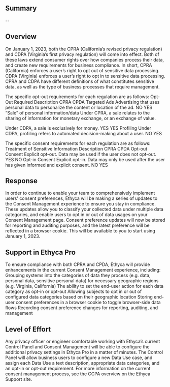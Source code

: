 ## Summary
--

## Overview
On January 1, 2023, both the CPRA (California’s revised privacy regulation) and CDPA (Virginia’s first privacy regulation) will come into effect. Both of these laws extend consumer rights over how companies process their data, and create new requirements for business compliance.
In short,
CPRA (California) enforces a user’s right to opt out of sensitive data processing.
CDPA (Virginia) enforces a user’s right to opt in to sensitive data processing.
CPRA and CDPA have different definitions of what constitutes sensitive data, as well as the type of business processes that require management.


The specific opt-out requirements for each regulation are as follows:
Opt-Out Required
Description
CPRA
CPDA
Targeted Ads
Advertising that uses personal data to personalize the content or location of the ad.
NO
YES
“Sale” of personal information/data
Under CPRA, a sale relates to the sharing of information for monetary exchange, or an exchange of value.

Under CDPA, a sale is exclusively for money.
YES
YES
Profiling
Under CDPA, profiling refers to automated decision-making about a user.
NO
YES



The specific consent requirements for each regulation are as follows:
Treatment of Sensitive Information
Description
CPRA
CPDA
Opt-out Consent
Explicit opt-out. Data may be used if the user does not opt-out.
YES
NO
Opt-in Consent
Explicit opt-in. Data may only be used after the user has given informed and explicit consent.
NO
YES


## Response
In order to continue to enable your team to comprehensively implement users' consent preferences, Ethyca will be making a series of updates to the Consent Management experience to ensure you stay in compliance. These updates allow you to classify your collected data under multiple data categories, and enable users to opt in or out of data usages on your Consent Management page.
Consent preference updates will now be stored for reporting and auditing purposes, and the latest preference will be reflected in a browser cookie. This will be available to you to start using January 1, 2023.


## Support in Ethyca Pro
To ensure compliance with both CPRA and CPDA, Ethyca will provide enhancements in the current Consent Management experience, including:
Grouping systems into the categories of data they process (e.g. data, personal data, sensitive personal data) for necessary geographic regions (e.g. Virginia, California)
The ability to set the end-user action for each data category as opt-in or opt-out
Allowing subjects to opt in or out of configured data categories based on their geographic location 
Storing end-user consent preferences in a browser cookie to toggle browser-side data flows
Recording consent preference changes for reporting, auditing, and management

## Level of Effort
Any privacy officer or engineer comfortable working with Ethyca’s current Control Panel and Consent Management will be able to configure the additional privacy settings in Ethyca Pro in a matter of minutes. 
The Control Panel will allow business users to configure a new Data Use case, and assign each Data Use a text description, appropriate data categories, and an opt-in or opt-out requirement. For more information on the current consent management process, see the CCPA overview on the Ethyca Support site.

